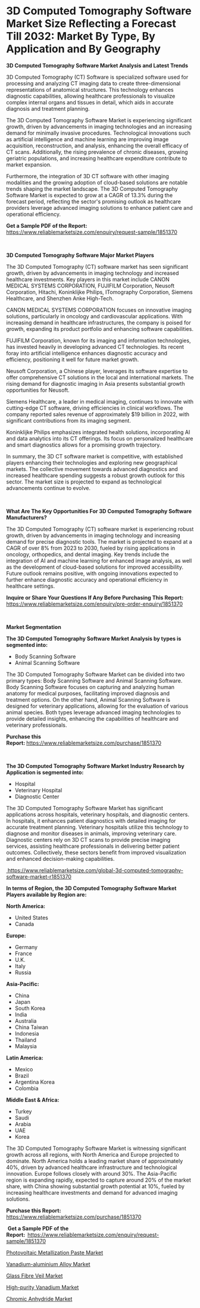 <p><h1>3D Computed Tomography Software Market Size Reflecting a Forecast Till 2032: Market By Type, By Application and By Geography</h1></p><p><strong>3D Computed Tomography Software Market Analysis and Latest Trends</strong></p>
<p><p>3D Computed Tomography (CT) Software is specialized software used for processing and analyzing CT imaging data to create three-dimensional representations of anatomical structures. This technology enhances diagnostic capabilities, allowing healthcare professionals to visualize complex internal organs and tissues in detail, which aids in accurate diagnosis and treatment planning.</p><p>The 3D Computed Tomography Software Market is experiencing significant growth, driven by advancements in imaging technologies and an increasing demand for minimally invasive procedures. Technological innovations such as artificial intelligence and machine learning are improving image acquisition, reconstruction, and analysis, enhancing the overall efficacy of CT scans. Additionally, the rising prevalence of chronic diseases, growing geriatric populations, and increasing healthcare expenditure contribute to market expansion.</p><p>Furthermore, the integration of 3D CT software with other imaging modalities and the growing adoption of cloud-based solutions are notable trends shaping the market landscape. The 3D Computed Tomography Software Market is expected to grow at a CAGR of 13.3% during the forecast period, reflecting the sector's promising outlook as healthcare providers leverage advanced imaging solutions to enhance patient care and operational efficiency.</p></p>
<p><strong>Get a Sample PDF of the Report:&nbsp;</strong> <a href="https://www.reliablemarketsize.com/enquiry/request-sample/1851370?utm_campaign=1898&utm_medium=2&utm_source=Github&utm_content=ia&utm_term=07012025&utm_id=3d-computed-tomography-software">https://www.reliablemarketsize.com/enquiry/request-sample/1851370</a></p>
<p>&nbsp;</p>
<p><strong>3D Computed Tomography Software Major Market Players</strong></p>
<p><p>The 3D Computed Tomography (CT) software market has seen significant growth, driven by advancements in imaging technology and increased healthcare investments. Key players in this market include CANON MEDICAL SYSTEMS CORPORATION, FUJIFILM Corporation, Neusoft Corporation, Hitachi, Koninklijke Philips, ITomography Corporation, Siemens Healthcare, and Shenzhen Anke High-Tech.</p><p>CANON MEDICAL SYSTEMS CORPORATION focuses on innovative imaging solutions, particularly in oncology and cardiovascular applications. With increasing demand in healthcare infrastructures, the company is poised for growth, expanding its product portfolio and enhancing software capabilities.</p><p>FUJIFILM Corporation, known for its imaging and information technologies, has invested heavily in developing advanced CT technologies. Its recent foray into artificial intelligence enhances diagnostic accuracy and efficiency, positioning it well for future market growth.</p><p>Neusoft Corporation, a Chinese player, leverages its software expertise to offer comprehensive CT solutions in the local and international markets. The rising demand for diagnostic imaging in Asia presents substantial growth opportunities for Neusoft.</p><p>Siemens Healthcare, a leader in medical imaging, continues to innovate with cutting-edge CT software, driving efficiencies in clinical workflows. The company reported sales revenue of approximately $19 billion in 2022, with significant contributions from its imaging segment.</p><p>Koninklijke Philips emphasizes integrated health solutions, incorporating AI and data analytics into its CT offerings. Its focus on personalized healthcare and smart diagnostics allows for a promising growth trajectory.</p><p>In summary, the 3D CT software market is competitive, with established players enhancing their technologies and exploring new geographical markets. The collective movement towards advanced diagnostics and increased healthcare spending suggests a robust growth outlook for this sector. The market size is projected to expand as technological advancements continue to evolve.</p></p>
<p>&nbsp;</p>
<p><strong>What Are The Key Opportunities For 3D Computed Tomography Software Manufacturers?</strong></p>
<p><p>The 3D Computed Tomography (CT) software market is experiencing robust growth, driven by advancements in imaging technology and increasing demand for precise diagnostic tools. The market is projected to expand at a CAGR of over 8% from 2023 to 2030, fueled by rising applications in oncology, orthopedics, and dental imaging. Key trends include the integration of AI and machine learning for enhanced image analysis, as well as the development of cloud-based solutions for improved accessibility. Future outlook remains positive, with ongoing innovations expected to further enhance diagnostic accuracy and operational efficiency in healthcare settings.</p></p>
<p><strong>Inquire or Share Your Questions If Any Before Purchasing This Report:</strong> <a href="https://www.reliablemarketsize.com/enquiry/pre-order-enquiry/1851370?utm_campaign=1898&utm_medium=2&utm_source=Github&utm_content=ia&utm_term=07012025&utm_id=3d-computed-tomography-software">https://www.reliablemarketsize.com/enquiry/pre-order-enquiry/1851370</a></p>
<p>&nbsp;</p>
<p><strong>Market Segmentation</strong></p>
<p><strong>The 3D Computed Tomography Software Market Analysis by types is segmented into:</strong></p>
<p><ul><li>Body Scanning Software</li><li>Animal Scanning Software</li></ul></p>
<p><p>The 3D Computed Tomography Software Market can be divided into two primary types: Body Scanning Software and Animal Scanning Software. Body Scanning Software focuses on capturing and analyzing human anatomy for medical purposes, facilitating improved diagnosis and treatment options. On the other hand, Animal Scanning Software is designed for veterinary applications, allowing for the evaluation of various animal species. Both types leverage advanced imaging technologies to provide detailed insights, enhancing the capabilities of healthcare and veterinary professionals.</p></p>
<p><strong>Purchase this Report:&nbsp;</strong><a href="https://www.reliablemarketsize.com/purchase/1851370?utm_campaign=1898&utm_medium=2&utm_source=Github&utm_content=ia&utm_term=07012025&utm_id=3d-computed-tomography-software">https://www.reliablemarketsize.com/purchase/1851370</a></p>
<p>&nbsp;</p>
<p><strong>The 3D Computed Tomography Software Market Industry Research by Application is segmented into:</strong></p>
<p><ul><li>Hospital</li><li>Veterinary Hospital</li><li>Diagnostic Center</li></ul></p>
<p><p>The 3D Computed Tomography Software Market has significant applications across hospitals, veterinary hospitals, and diagnostic centers. In hospitals, it enhances patient diagnostics with detailed imaging for accurate treatment planning. Veterinary hospitals utilize this technology to diagnose and monitor diseases in animals, improving veterinary care. Diagnostic centers rely on 3D CT scans to provide precise imaging services, assisting healthcare professionals in delivering better patient outcomes. Collectively, these sectors benefit from improved visualization and enhanced decision-making capabilities.</p></p>
<p><a href="https://www.reliablemarketsize.com/global-3d-computed-tomography-software-market-r1851370?utm_campaign=1898&utm_medium=2&utm_source=Github&utm_content=ia&utm_term=07012025&utm_id=3d-computed-tomography-software">&nbsp;https://www.reliablemarketsize.com/global-3d-computed-tomography-software-market-r1851370</a></p>
<p><strong>In terms of Region, the 3D Computed Tomography Software Market Players available by Region are:</strong></p>
<p>
    <p> <strong> North America: </strong>
        <ul>
            <li>United States</li>
            <li>Canada</li>
        </ul>
        </p> 
    <p> <strong> Europe: </strong>
        <ul>
            <li>Germany</li>
            <li>France</li>
            <li>U.K.</li>
            <li>Italy</li>
            <li>Russia</li>
        </ul>
        </p> 
    <p> <strong> Asia-Pacific: </strong>
        <ul>
            <li>China</li>
            <li>Japan</li>
            <li>South Korea</li>
            <li>India</li>
            <li>Australia</li>
            <li>China Taiwan</li>
            <li>Indonesia</li>
            <li>Thailand</li>
            <li>Malaysia</li>
        </ul>
        </p> 
    <p> <strong> Latin America: </strong>
        <ul>
            <li>Mexico</li>
            <li>Brazil</li>
            <li>Argentina Korea</li>
            <li>Colombia</li>
        </ul>
        </p> 
    <p> <strong> Middle East & Africa: </strong>
        <ul>
            <li>Turkey</li>
            <li>Saudi</li>
            <li>Arabia</li>
            <li>UAE</li>
            <li>Korea</li>
        </ul>
    </p>
    </p>
<p><p>The 3D Computed Tomography Software Market is witnessing significant growth across all regions, with North America and Europe projected to dominate. North America holds a leading market share of approximately 40%, driven by advanced healthcare infrastructure and technological innovation. Europe follows closely with around 30%. The Asia-Pacific region is expanding rapidly, expected to capture around 20% of the market share, with China showing substantial growth potential at 10%, fueled by increasing healthcare investments and demand for advanced imaging solutions.</p></p>
<p><strong>Purchase this Report: </strong><a href="https://www.reliablemarketsize.com/purchase/1851370?utm_campaign=1898&utm_medium=2&utm_source=Github&utm_content=ia&utm_term=07012025&utm_id=3d-computed-tomography-software">https://www.reliablemarketsize.com/purchase/1851370</a></p>
<p>&nbsp;<strong>Get a Sample PDF of the Report:&nbsp;&nbsp;</strong><a href="https://www.reliablemarketsize.com/enquiry/request-sample/1851370?utm_campaign=1898&utm_medium=2&utm_source=Github&utm_content=ia&utm_term=07012025&utm_id=3d-computed-tomography-software">https://www.reliablemarketsize.com/enquiry/request-sample/1851370</a></p>
<p><strong></strong></p>
<p><p><a href="https://www.linkedin.com/pulse/analyzing-photovoltaic-metallization-paste-market-expected-bmuge?utm_campaign=1898&utm_medium=2&utm_source=Github&utm_content=ia&utm_term=07012025&utm_id=3d-computed-tomography-software">Photovoltaic Metallization Paste Market</a></p><p><a href="https://www.linkedin.com/pulse/vanadium-aluminium-alloy-market-report-company-profiles-n3i6c?utm_campaign=1898&utm_medium=2&utm_source=Github&utm_content=ia&utm_term=07012025&utm_id=3d-computed-tomography-software">Vanadium-aluminium Alloy Market</a></p><p><a href="https://github.com/Chiragrp22/Market-Research-Report-List-6/blob/main/glass-fibre-veil-market.md?utm_campaign=1898&utm_medium=2&utm_source=Github&utm_content=ia&utm_term=07012025&utm_id=3d-computed-tomography-software">Glass Fibre Veil Market</a></p><p><a href="https://www.linkedin.com/pulse/detailed-analysis-size-dynamics-expected-development-high-purity-urdzc?utm_campaign=1898&utm_medium=2&utm_source=Github&utm_content=ia&utm_term=07012025&utm_id=3d-computed-tomography-software">High-purity Vanadium Market</a></p><p><a href="https://www.linkedin.com/pulse/chromic-anhydride-market-analysis-global-opportunities-players-usbhc?utm_campaign=1898&utm_medium=2&utm_source=Github&utm_content=ia&utm_term=07012025&utm_id=3d-computed-tomography-software">Chromic Anhydride Market</a></p></p>